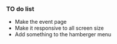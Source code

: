 ### TO do list 
* Make the event page
* Make it responsive to all screen size
* Add something to the hamberger menu


